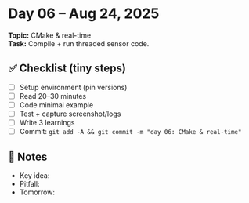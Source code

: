 # Day 06 – Aug 24, 2025
**Topic:** CMake & real-time  
**Task:** Compile + run threaded sensor code.

## ✅ Checklist (tiny steps)
- [ ] Setup environment (pin versions)
- [ ] Read 20–30 minutes
- [ ] Code minimal example
- [ ] Test + capture screenshot/logs
- [ ] Write 3 learnings
- [ ] Commit: `git add -A && git commit -m "day 06: CMake & real-time"`

## 📓 Notes
- Key idea:
- Pitfall:
- Tomorrow:
